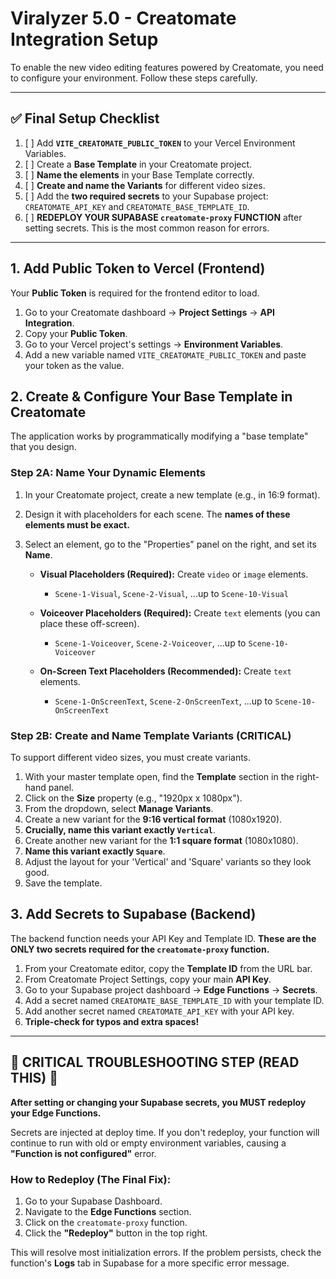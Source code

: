 # Viralyzer 5.0 - Creatomate Integration Setup

To enable the new video editing features powered by Creatomate, you need to configure your environment. Follow these steps carefully.

---

## ✅ Final Setup Checklist

1.  [ ] Add **`VITE_CREATOMATE_PUBLIC_TOKEN`** to your Vercel Environment Variables.
2.  [ ] Create a **Base Template** in your Creatomate project.
3.  [ ] **Name the elements** in your Base Template correctly.
4.  [ ] **Create and name the Variants** for different video sizes.
5.  [ ] Add the **two required secrets** to your Supabase project: `CREATOMATE_API_KEY` and `CREATOMATE_BASE_TEMPLATE_ID`.
6.  [ ] **REDEPLOY YOUR SUPABASE `creatomate-proxy` FUNCTION** after setting secrets. This is the most common reason for errors.

---

## 1. Add Public Token to Vercel (Frontend)

Your **Public Token** is required for the frontend editor to load.

1.  Go to your Creatomate dashboard -> **Project Settings** -> **API Integration**.
2.  Copy your **Public Token**.
3.  Go to your Vercel project's settings -> **Environment Variables**.
4.  Add a new variable named `VITE_CREATOMATE_PUBLIC_TOKEN` and paste your token as the value.

## 2. Create & Configure Your Base Template in Creatomate

The application works by programmatically modifying a "base template" that you design.

### Step 2A: Name Your Dynamic Elements
1.  In your Creatomate project, create a new template (e.g., in 16:9 format).
2.  Design it with placeholders for each scene. The **names of these elements must be exact.**
3.  Select an element, go to the "Properties" panel on the right, and set its **Name**.

    - **Visual Placeholders (Required):** Create `video` or `image` elements.
        - `Scene-1-Visual`, `Scene-2-Visual`, ...up to `Scene-10-Visual`

    - **Voiceover Placeholders (Required):** Create `text` elements (you can place these off-screen).
        - `Scene-1-Voiceover`, `Scene-2-Voiceover`, ...up to `Scene-10-Voiceover`
        
    - **On-Screen Text Placeholders (Recommended):** Create `text` elements.
        - `Scene-1-OnScreenText`, `Scene-2-OnScreenText`, ...up to `Scene-10-OnScreenText`

### Step 2B: Create and Name Template Variants (CRITICAL)
To support different video sizes, you must create variants.

1.  With your master template open, find the **Template** section in the right-hand panel.
2.  Click on the **Size** property (e.g., "1920px x 1080px").
3.  From the dropdown, select **Manage Variants**.
4.  Create a new variant for the **9:16 vertical format** (1080x1920).
5.  **Crucially, name this variant exactly `Vertical`**.
6.  Create another new variant for the **1:1 square format** (1080x1080).
7.  **Name this variant exactly `Square`**.
8.  Adjust the layout for your 'Vertical' and 'Square' variants so they look good.
9.  Save the template.

## 3. Add Secrets to Supabase (Backend)

The backend function needs your API Key and Template ID. **These are the ONLY two secrets required for the `creatomate-proxy` function.**

1.  From your Creatomate editor, copy the **Template ID** from the URL bar.
2.  From Creatomate Project Settings, copy your main **API Key**.
3.  Go to your Supabase project dashboard -> **Edge Functions** -> **Secrets**.
4.  Add a secret named `CREATOMATE_BASE_TEMPLATE_ID` with your template ID.
5.  Add another secret named `CREATOMATE_API_KEY` with your API key.
6.  **Triple-check for typos and extra spaces!**

---

## 🚨 CRITICAL TROUBLESHOOTING STEP (READ THIS) 🚨

**After setting or changing your Supabase secrets, you MUST redeploy your Edge Functions.**

Secrets are injected at deploy time. If you don't redeploy, your function will continue to run with old or empty environment variables, causing a **"Function is not configured"** error.

### How to Redeploy (The Final Fix):
1.  Go to your Supabase Dashboard.
2.  Navigate to the **Edge Functions** section.
3.  Click on the `creatomate-proxy` function.
4.  Click the **"Redeploy"** button in the top right.

This will resolve most initialization errors. If the problem persists, check the function's **Logs** tab in Supabase for a more specific error message.
